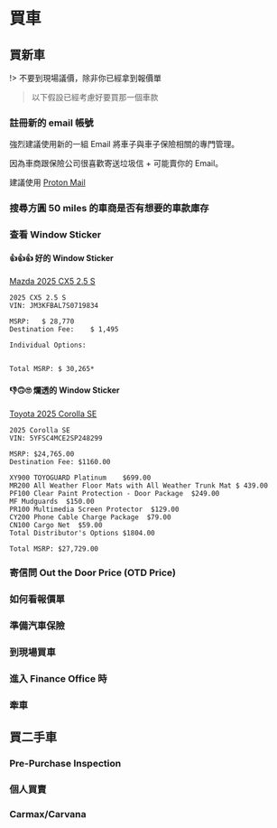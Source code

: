買車
===

買新車
-----

!> 不要到現場議價，除非你已經拿到報價單

> 以下假設已經考慮好要買那一個車款

### 註冊新的 email 帳號

強烈建議使用新的一組 Email 將車子與車子保險相關的專門管理。

因為車商跟保險公司很喜歡寄送垃圾信 + 可能賣你的 Email。

建議使用 [Proton Mail](https://proton.me/mail)

### 搜尋方圓 50 miles 的車商是否有想要的車款庫存


### 查看 Window Sticker

#### 👍👍👍 好的 Window Sticker

[Mazda 2025 CX5 2.5 S](/assets/mazda-cx5-2025-window-sticker.pdf)
```
2025 CX5 2.5 S
VIN: JM3KFBAL7S0719834

MSRP:	$ 28,770
Destination Fee:	$ 1,495

Individual Options:


Total MSRP:	$ 30,265*
```

#### 👎🙃🙄 爛透的 Window Sticker

[Toyota 2025 Corolla SE](/assets/toyota-corolla-se-2025-window-sticker.pdf)

```
2025 Corolla SE
VIN: 5YFSC4MCE2SP248299

MSRP: $24,765.00
Destination Fee: $1160.00

XY900 TOYOGUARD Platinum    $699.00
MR200 All Weather Floor Mats with All Weather Trunk Mat $ 439.00
PF100 Clear Paint Protection - Door Package  $249.00
MF Mudguards  $150.00
PR100 Multimedia Screen Protector  $129.00
CY200 Phone Cable Charge Package  $79.00
CN100 Cargo Net  $59.00
Total Distributor's Options $1804.00

Total MSRP: $27,729.00
```


### 寄信問 Out the Door Price (OTD Price)


### 如何看報價單

### 準備汽車保險

### 到現場買車

### 進入 Finance Office 時

### 牽車

買二手車
------

### Pre-Purchase Inspection

### 個人買賣

### Carmax/Carvana
